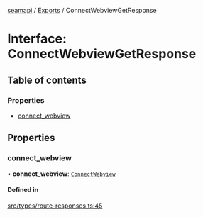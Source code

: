 [seamapi](../README.md) / [Exports](../modules.md) / ConnectWebviewGetResponse

# Interface: ConnectWebviewGetResponse

## Table of contents

### Properties

- [connect_webview](ConnectWebviewGetResponse.md#connect_webview)

## Properties

### connect_webview

• **connect_webview**: [`ConnectWebview`](ConnectWebview.md)

#### Defined in

[src/types/route-responses.ts:45](https://github.com/hello-seam/seamapi-javascript/blob/617170d/src/types/route-responses.ts#L45)

